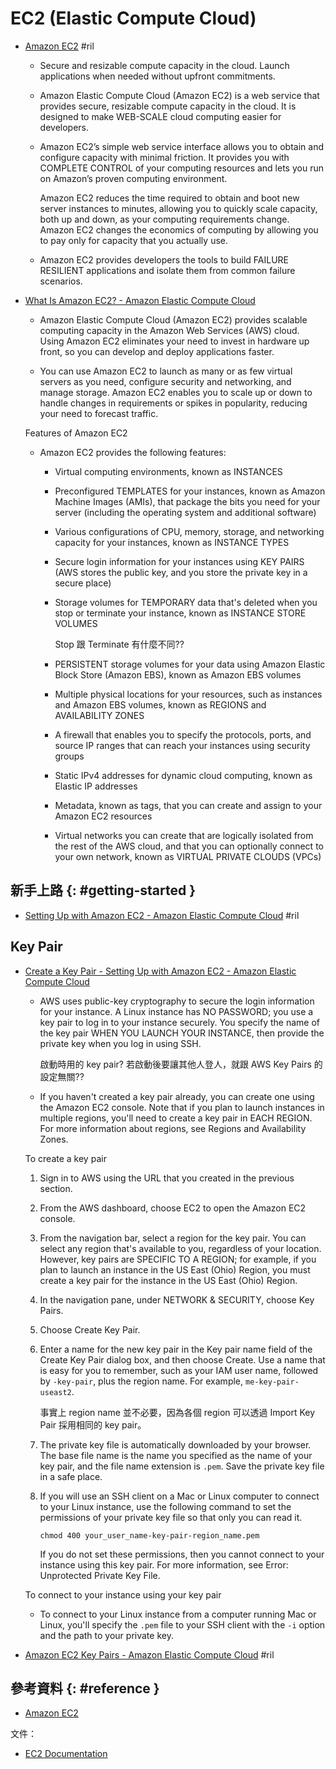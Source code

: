 # EC2 (Elastic Compute Cloud)

  - [Amazon EC2](https://aws.amazon.com/ec2/) #ril

      - Secure and resizable compute capacity in the cloud. Launch applications when needed without upfront commitments.

      - Amazon Elastic Compute Cloud (Amazon EC2) is a web service that provides secure, resizable compute capacity in the cloud. It is designed to make WEB-SCALE cloud computing easier for developers.

      - Amazon EC2’s simple web service interface allows you to obtain and configure capacity with minimal friction. It provides you with COMPLETE CONTROL of your computing resources and lets you run on Amazon’s proven computing environment.

        Amazon EC2 reduces the time required to obtain and boot new server instances to minutes, allowing you to quickly scale capacity, both up and down, as your computing requirements change. Amazon EC2 changes the economics of computing by allowing you to pay only for capacity that you actually use.

      - Amazon EC2 provides developers the tools to build FAILURE RESILIENT applications and isolate them from common failure scenarios.

  - [What Is Amazon EC2? \- Amazon Elastic Compute Cloud](https://docs.aws.amazon.com/AWSEC2/latest/UserGuide/concepts.html)

      - Amazon Elastic Compute Cloud (Amazon EC2) provides scalable computing capacity in the Amazon Web Services (AWS) cloud. Using Amazon EC2 eliminates your need to invest in hardware up front, so you can develop and deploy applications faster.

      - You can use Amazon EC2 to launch as many or as few virtual servers as you need, configure security and networking, and manage storage. Amazon EC2 enables you to scale up or down to handle changes in requirements or spikes in popularity, reducing your need to forecast traffic.

    Features of Amazon EC2

      - Amazon EC2 provides the following features:

          - Virtual computing environments, known as INSTANCES
          - Preconfigured TEMPLATES for your instances, known as Amazon Machine Images (AMIs), that package the bits you need for your server (including the operating system and additional software)
          - Various configurations of CPU, memory, storage, and networking capacity for your instances, known as INSTANCE TYPES
          - Secure login information for your instances using KEY PAIRS (AWS stores the public key, and you store the private key in a secure place)

          - Storage volumes for TEMPORARY data that's deleted when you stop or terminate your instance, known as INSTANCE STORE VOLUMES

            Stop 跟 Terminate 有什麼不同??

          - PERSISTENT storage volumes for your data using Amazon Elastic Block Store (Amazon EBS), known as Amazon EBS volumes
          - Multiple physical locations for your resources, such as instances and Amazon EBS volumes, known as REGIONS and AVAILABILITY ZONES
          - A firewall that enables you to specify the protocols, ports, and source IP ranges that can reach your instances using security groups
          - Static IPv4 addresses for dynamic cloud computing, known as Elastic IP addresses
          - Metadata, known as tags, that you can create and assign to your Amazon EC2 resources
          - Virtual networks you can create that are logically isolated from the rest of the AWS cloud, and that you can optionally connect to your own network, known as VIRTUAL PRIVATE CLOUDS (VPCs)

## 新手上路 {: #getting-started }

  - [Setting Up with Amazon EC2 \- Amazon Elastic Compute Cloud](https://docs.aws.amazon.com/AWSEC2/latest/UserGuide/get-set-up-for-amazon-ec2.html) #ril

## Key Pair

  - [Create a Key Pair - Setting Up with Amazon EC2 \- Amazon Elastic Compute Cloud](https://docs.aws.amazon.com/AWSEC2/latest/UserGuide/get-set-up-for-amazon-ec2.html#create-a-key-pair)

      - AWS uses public-key cryptography to secure the login information for your instance. A Linux instance has NO PASSWORD; you use a key pair to log in to your instance securely. You specify the name of the key pair WHEN YOU LAUNCH YOUR INSTANCE, then provide the private key when you log in using SSH.

        啟動時用的 key pair? 若啟動後要讓其他人登人，就跟 AWS Key Pairs 的設定無關??

      - If you haven't created a key pair already, you can create one using the Amazon EC2 console. Note that if you plan to launch instances in multiple regions, you'll need to create a key pair in EACH REGION. For more information about regions, see Regions and Availability Zones.

    To create a key pair

     1. Sign in to AWS using the URL that you created in the previous section.

     2. From the AWS dashboard, choose EC2 to open the Amazon EC2 console.

     3. From the navigation bar, select a region for the key pair. You can select any region that's available to you, regardless of your location. However, key pairs are SPECIFIC TO A REGION; for example, if you plan to launch an instance in the US East (Ohio) Region, you must create a key pair for the instance in the US East (Ohio) Region.

     4. In the navigation pane, under NETWORK & SECURITY, choose Key Pairs.

     5. Choose Create Key Pair.

     6. Enter a name for the new key pair in the Key pair name field of the Create Key Pair dialog box, and then choose Create. Use a name that is easy for you to remember, such as your IAM user name, followed by `-key-pair`, plus the region name. For example, `me-key-pair-useast2`.

        事實上 region name 並不必要，因為各個 region 可以透過 Import Key Pair 採用相同的 key pair。

     7. The private key file is automatically downloaded by your browser. The base file name is the name you specified as the name of your key pair, and the file name extension is `.pem`. Save the private key file in a safe place.

     8. If you will use an SSH client on a Mac or Linux computer to connect to your Linux instance, use the following command to set the permissions of your private key file so that only you can read it.

            chmod 400 your_user_name-key-pair-region_name.pem

        If you do not set these permissions, then you cannot connect to your instance using this key pair. For more information, see Error: Unprotected Private Key File.

    To connect to your instance using your key pair

      - To connect to your Linux instance from a computer running Mac or Linux, you'll specify the `.pem` file to your SSH client with the `-i` option and the path to your private key.

  - [Amazon EC2 Key Pairs \- Amazon Elastic Compute Cloud](https://docs.aws.amazon.com/AWSEC2/latest/UserGuide/ec2-key-pairs.html) #ril

## 參考資料 {: #reference }

  - [Amazon EC2](https://aws.amazon.com/ec2/)

文件：

  - [EC2 Documentation](https://docs.aws.amazon.com/ec2/)
